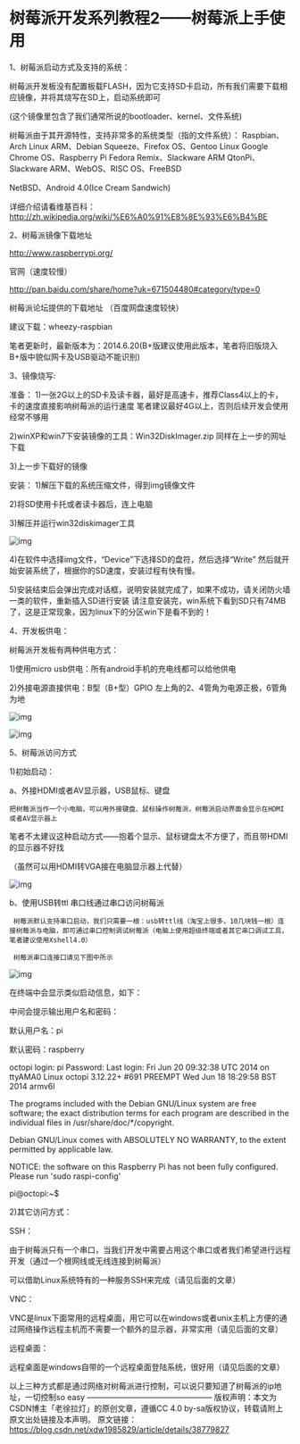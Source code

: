 # 树莓派开发系列教程2——树莓派上手使用

1、树莓派启动方式及支持的系统：

树莓派开发板没有配置板载FLASH，因为它支持SD卡启动，所有我们需要下载相应镜像，并将其烧写在SD上，启动系统即可

(这个镜像里包含了我们通常所说的bootloader、kernel、文件系统)

树莓派由于其开源特性，支持非常多的系统类型（指的文件系统）：
Raspbian、Arch Linux ARM、Debian Squeeze、Firefox OS、Gentoo Linux
Google Chrome OS、Raspberry Pi Fedora Remix、Slackware ARM
QtonPi、Slackware ARM、WebOS、RISC OS、FreeBSD

NetBSD、Android 4.0(Ice Cream Sandwich)


详细介绍请看维基百科：http://zh.wikipedia.org/wiki/%E6%A0%91%E8%8E%93%E6%B4%BE

2、树莓派镜像下载地址

http://www.raspberrypi.org/ 

官网（速度较慢）

http://pan.baidu.com/share/home?uk=671504480#category/type=0 

树莓派论坛提供的下载地址 （百度网盘速度较快）

建议下载：wheezy-raspbian

笔者更新时，最新版本为：2014.6.20(B+版建议使用此版本，笔者将旧版烧入B+版中貌似网卡及USB驱动不能识别)


3、镜像烧写:

准备：
1)一张2G以上的SD卡及读卡器，最好是高速卡，推荐Class4以上的卡，卡的速度直接影响树莓派的运行速度
   笔者建议最好4G以上，否则后续开发会使用经常不够用

2)winXP和win7下安装镜像的工具：Win32DiskImager.zip
   同样在上一步的网址下载

3)上一步下载好的镜像

安装：
1)解压下载的系统压缩文件，得到img镜像文件

2)将SD使用卡托或者读卡器后，连上电脑

3)解压并运行win32diskimager工具

![img](https://img-blog.csdn.net/20140823174651406?watermark/2/text/aHR0cDovL2Jsb2cuY3Nkbi5uZXQveGR3MTk4NTgyOQ==/font/5a6L5L2T/fontsize/400/fill/I0JBQkFCMA==/dissolve/70/gravity/Center)

4)在软件中选择img文件，“Device”下选择SD的盘符，然后选择“Write”
然后就开始安装系统了，根据你的SD速度，安装过程有快有慢。

5)安装结束后会弹出完成对话框，说明安装就完成了，如果不成功，请关闭防火墙一类的软件，重新插入SD进行安装
     请注意安装完，win系统下看到SD只有74MB了，这是正常现象，因为linux下的分区win下是看不到的！

4、开发板供电：

树莓派开发板有两种供电方式：

1)使用micro usb供电：所有android手机的充电线都可以给他供电

2)外接电源直接供电：B型（B+型）GPIO 左上角的2、4管角为电源正极，6管角为地

![img](https://img-blog.csdn.net/20140823180431076?watermark/2/text/aHR0cDovL2Jsb2cuY3Nkbi5uZXQveGR3MTk4NTgyOQ==/font/5a6L5L2T/fontsize/400/fill/I0JBQkFCMA==/dissolve/70/gravity/Center)

![img](https://img-blog.csdn.net/20140823180711038?watermark/2/text/aHR0cDovL2Jsb2cuY3Nkbi5uZXQveGR3MTk4NTgyOQ==/font/5a6L5L2T/fontsize/400/fill/I0JBQkFCMA==/dissolve/70/gravity/Center)


5、树莓派访问方式

1)初始启动：

a、外接HDMI或者AV显示器，USB鼠标、键盘

    把树莓派当作一个小电脑，可以用外接键盘、鼠标操作树莓派，树莓派启动界面会显示在HDMI或者AV显示器上

笔者不太建议这种启动方式——抱着个显示、鼠标键盘太不方便了，而且带HDMI的显示器不好找

（虽然可以用HDMI转VGA接在电脑显示器上代替）

![img](https://img-blog.csdn.net/20140823181859359?watermark/2/text/aHR0cDovL2Jsb2cuY3Nkbi5uZXQveGR3MTk4NTgyOQ==/font/5a6L5L2T/fontsize/400/fill/I0JBQkFCMA==/dissolve/70/gravity/Center)


b、使用USB转ttl 串口线通过串口访问树莓派

     树莓派默认支持串口启动，我们只需要一根：usb转ttl线（淘宝上很多，10几块钱一根）连接树莓派与电脑，即可通过串口控制调试树莓派（电脑上使用超级终端或者其它串口调试工具，笔者建议使用Xshell4.0）
    
     树莓派串口连接口请见下图中所示

![img](https://img-blog.csdn.net/20140823182630838?watermark/2/text/aHR0cDovL2Jsb2cuY3Nkbi5uZXQveGR3MTk4NTgyOQ==/font/5a6L5L2T/fontsize/400/fill/I0JBQkFCMA==/dissolve/70/gravity/Center)

在终端中会显示类似启动信息，如下：

中间会提示输出用户名和密码：

默认用户名：pi

默认密码：raspberry

octopi login: pi
Password:
Last login: Fri Jun 20 09:32:38 UTC 2014 on ttyAMA0
Linux octopi 3.12.22+ #691 PREEMPT Wed Jun 18 18:29:58 BST 2014 armv6l

The programs included with the Debian GNU/Linux system are free software;
the exact distribution terms for each program are described in the
individual files in /usr/share/doc/*/copyright.

Debian GNU/Linux comes with ABSOLUTELY NO WARRANTY, to the extent
permitted by applicable law.

NOTICE: the software on this Raspberry Pi has not been fully configured. Please run 'sudo raspi-config'

pi@octopi:~$


2)其它访问方式：

SSH：

由于树莓派只有一个串口，当我们开发中需要占用这个串口或者我们希望进行远程开发（通过一个根网线或无线连接到树莓派）

可以借助Linux系统特有的一种服务SSH来完成（请见后面的文章）

VNC：

VNC是linux下面常用的远程桌面，用它可以在windows或者unix主机上方便的通过网络操作远程主机而不需要一个额外的显示器，非常实用（请见后面的文章）

远程桌面：

远程桌面是windows自带的一个远程桌面登陆系统，很好用（请见后面的文章）

以上三种方式都是通过网络对树莓派进行控制，可以说只要知道了树莓派的ip地址，一切控制so easy
 ———————————————— 
版权声明：本文为CSDN博主「老徐拉灯」的原创文章，遵循CC 4.0 by-sa版权协议，转载请附上原文出处链接及本声明。
原文链接：https://blog.csdn.net/xdw1985829/article/details/38779827